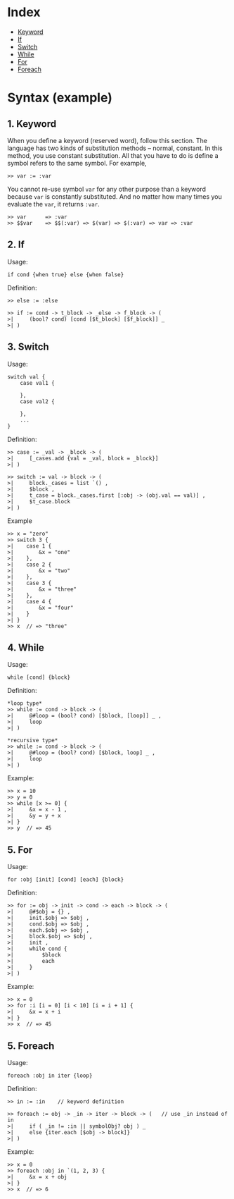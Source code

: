 # Index
- [Keyword](#keyword)
- [If](#if)
- [Switch](#switch)
- [While](#while)
- [For](#for)
- [Foreach](#foreach)

<a id = "syntax"></a>
# Syntax (example)

<a id = "keyword"></a>
## 1. Keyword
When you define a keyword (reserved word), follow this section. The language has two kinds of substitution methods – normal, constant. In this method, you use constant substitution. All that you have to do is define a symbol refers to the same symbol. For example,

```
>> var := :var
```

You cannot re-use symbol `var` for any other purpose than a keyword because `var` is constantly substituted. And no matter how many times you evaluate the `var`, it returns `:var`.

```
>> var      => :var
>> $$var    => $$(:var) => $(var) => $(:var) => var => :var
```

<a id = "if"></a>
## 2. If
Usage:
```
if cond {when true} else {when false}
```

Definition:
```
>> else := :else

>> if := cond -> t_block -> _else -> f_block -> (
>|     (bool? cond) [cond [$t_block] [$f_block]] _
>| )
```

<a id = "switch"></a>
## 3. Switch
Usage:
```
switch val {
    case val1 {
        
    },
    case val2 {

    },
    ...
}
```

Definition:
```
>> case := _val -> _block -> (
>|     [_cases.add {val = _val, block = _block}]
>| )

>> switch := val -> block -> (
>|     block._cases = list `() ,
>|     $block ,
>|     t_case = block._cases.first [:obj -> (obj.val == val)] ,
>|     $t_case.block
>| )
```

Example
```
>> x = "zero"
>> switch 3 {
>|    case 1 {
>|        &x = "one"
>|    },
>|    case 2 {
>|        &x = "two"
>|    },
>|    case 3 {
>|        &x = "three"
>|    },
>|    case 4 {
>|        &x = "four"
>|    }
>| }
>> x  // => "three"
````

<a id = "while"></a>
## 4. While
Usage:
```
while [cond] {block}
```

Definition:
```
*loop type*
>> while := cond -> block -> (
>|     @#loop = (bool? cond) [$block, [loop]] _ ,
>|     loop
>| )

*recursive type*
>> while := cond -> block -> (
>|     @#loop = (bool? cond) [$block, loop] _ ,
>|     loop
>| )
```

Example:
```
>> x = 10
>> y = 0
>> while [x >= 0] {
>|     &x = x - 1 ,
>|     &y = y + x
>| }
>> y  // => 45
```

<a id = "for"></a>
## 5. For
Usage:
```
for :obj [init] [cond] [each] {block}
```

Definition:
```
>> for := obj -> init -> cond -> each -> block -> (
>|     @#$obj = {} ,
>|     init.$obj => $obj ,
>|     cond.$obj => $obj ,
>|     each.$obj => $obj ,
>|     block.$obj => $obj ,
>|     init ,
>|     while cond {
>|         $block
>|         each
>|     }
>| )
```

Example:
```
>> x = 0
>> for :i [i = 0] [i < 10] [i = i + 1] {
>|     &x = x + i
>| }
>> x  // => 45
```

<a id = "foreach"></a>
## 5. Foreach
Usage:
```
foreach :obj in iter {loop}
```

Definition:
```
>> in := :in    // keyword definition

>> foreach := obj -> _in -> iter -> block -> (   // use _in instead of in
>|     if ( _in != :in || symbolObj? obj ) _
>|     else {iter.each [$obj -> block]}
>| )
```

Example:
```
>> x = 0
>> foreach :obj in `(1, 2, 3) {
>|     &x = x + obj
>| }
>> x  // => 6
```